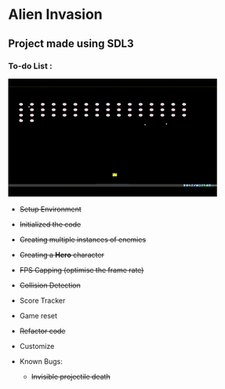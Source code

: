 # Alien Invasion 
## Project made using SDL3 

### To-do List :

![](./alien-invasion/vids/alien_invasion.gif)
 
+ ~~Setup Environment~~
+ ~~Initialized the code~~
+ ~~Creating multiple instances of enemies~~
+ ~~Creating a **Hero** character~~
+ ~~FPS Capping (optimise the frame rate)~~
+ ~~Collision Detection~~
+ Score Tracker
+ Game reset
+ ~~Refactor code~~
+ Customize


+ Known Bugs:
    + ~~Invisible projectile death~~ 

